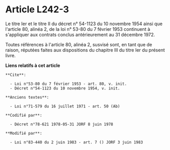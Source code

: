 # Article L242-3

Le titre Ier et le titre II du décret n° 54-1123 du 10 novembre 1954 ainsi que l'article 80, alinéa 2, de la loi n° 53-80 du
7 février 1953 continuent à s'appliquer aux contrats conclus antérieurement au 31 décembre 1972. 

Toutes références à l'article 80, alinéa 2, susvisé sont, en tant que de raison, réputées faites aux dispositions du chapitre
III du titre Ier du présent livre.

**Liens relatifs à cet article**

	**Cite**:

	  - Loi n°53-80 du 7 février 1953 - art. 80, v. init.
	  - Décret n°54-1123 du 10 novembre 1954, v. init.

	**Anciens textes**:

	  - Loi n°71-579 du 16 juillet 1971 - art. 50 (Ab)

	**Codifié par**:

	  - Décret n°78-621 1978-05-31 JORF 8 juin 1978

	**Modifié par**:

	  - Loi n°83-440 du 2 juin 1983 - art. 7 () JORF 3 juin 1983
